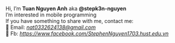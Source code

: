 Hi, I’m <b>Tuan Nguyen Anh</b> aka <b>@stepk3n-nguyen</b> </br>
I’m interested in mobile programming </br>
If you have something to share with me, contact me: </br>
💬 Email: <i>nat0332624138@gmail.com</i></br>
💬 Fb: <i><a src="https://www.facebook.com/StephenNguyen1703.hust.edu.vn"> https://www.facebook.com/StephenNguyen1703.hust.edu.vn </a></i>


